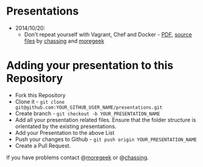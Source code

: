 Presentations
=============

- 2014/10/20:
  - Don't repeat yourself with Vagrant, Chef and Docker -  [PDF](https://raw.githubusercontent.com/opendevmeet/presentations/20141120/vagrant-chef-docker/presentation.pdf), [source files](https://github.com/opendevmeet/presentations/20141120/vagrant-chef-docker/) by [chassing](https://github.com/chassing) and [moregeek](https://github.com/moregeek)

Adding your presentation to this Repository
===========================================

- Fork this Repository
- Clone it - ```git clone git@github.com:YOUR_GITHUB_USER_NAME/presentations.git```
- Create branch - ```git checkout -b YOUR_PRESENTATION_NAME```
- Add all your presentation related files. Ensure that the folder structure is orientated by the existing presentations.
- Add your Presentation to the above List
- Push your changes to Github - ```git push origin YOUR_PRESENTATION_NAME```
- Create a Pull Request.

If you have problems contact @[moregeek](https://github.com/moregeek) or @[chassing](https://github.com/chassing).
